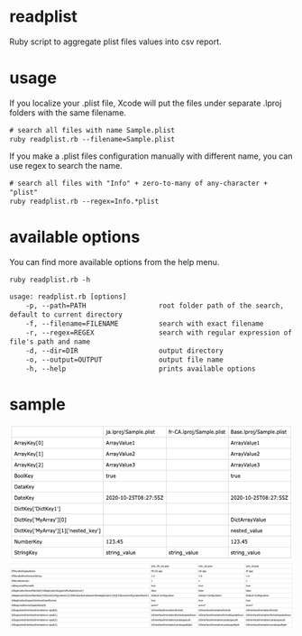 # readplist
Ruby script to aggregate plist files values into csv report.

# usage
If you localize your .plist file, Xcode will put the files under separate .lproj folders with the same filename.
```
# search all files with name Sample.plist
ruby readplist.rb --filename=Sample.plist
```

If you make a .plist files configuration manually with different name, you can use regex to search the name.
```
# search all files with "Info" + zero-to-many of any-character + "plist"
ruby readplist.rb --regex=Info.*plist
```

# available options
You can find more available options from the help menu.
```
ruby readplist.rb -h
```
```
usage: readplist.rb [options]
    -p, --path=PATH                  root folder path of the search, default to current directory
    -f, --filename=FILENAME          search with exact filename
    -r, --regex=REGEX                search with regular expression of file's path and name
    -d, --dir=DIR                    output directory
    -o, --output=OUTPUT              output file name
    -h, --help                       prints available options
```

# sample
![Sample CSV 1](resources/csv-1.png)
![Sample CSV 2](resources/csv-2.png)

